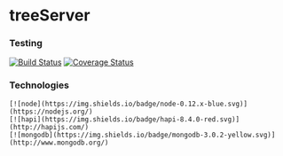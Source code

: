 # treeServer
### Testing

[![Build Status](https://travis-ci.org/coding-house-apr2015/trees-node.svg)](https://travis-ci.org/coding-house-apr2015/trees-node)
[![Coverage Status](https://coveralls.io/repos/coding-house-apr2015/trees-node/badge.svg?branch=master)](https://coveralls.io/r/coding-house-apr2015/trees-node?branch=master)

### Technologies

	[![node](https://img.shields.io/badge/node-0.12.x-blue.svg)](https://nodejs.org/)
	[![hapi](https://img.shields.io/badge/hapi-8.4.0-red.svg)](http://hapijs.com/)
	[![mongodb](https://img.shields.io/badge/mongodb-3.0.2-yellow.svg)](http://www.mongodb.org/)
